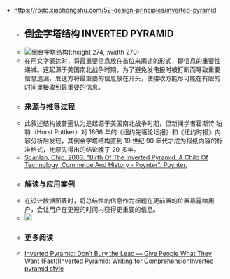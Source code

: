 - https://rpdc.xiaohongshu.com/52-design-principles/inverted-pyramid
	- ## **倒金字塔结构 INVERTED PYRAMID**
	- ![倒金字塔结构](https://picasso-static.xiaohongshu.com/fe-platform/147ab083fe349c46eca52e6235ac24ae37f251a6.gif){:height 274, :width 270}
	- 在用文字表达时，将最重要信息放在首位来阐述的形式，即信息的重要性递减。这起源于美国南北战争时期，为了避免发电报时被打断而导致重要信息遗漏，发送方将最重要的信息放在开头，使接收方能尽可能在有限的时间里接收到最重要的信息。
	- ### 来源与推导过程
	- 此叙述结构被普遍认为是起源于美国南北战争时期，但新闻学者霍斯特·珀特（Horst Pottker）对 1866 年的《纽约先驱论坛报》和《纽约时报》内容分析后发现，其倒金字塔结构直到 19 世纪 90 年代才成为报纸内容的标准格式，比原先得出的结论晚了 20 多年。
	- [Scanlan, Chip. 2003. "Birth Of The Inverted Pyramid: A Child Of Technology, Commerce And History - Poynter". Poynter.](https://www.poynter.org/reporting-editing/2003/birth-of-the-inverted-pyramid-a-child-of-technology-commerce-and-history/)
	- ### 解读与应用案例
	- 在设计数据图表时，将总结性的信息作为标题在更前置的位置暴露给用户，会让用户在更短的时间内获得更重要的信息。
	- ![](https://picasso-static.xiaohongshu.com/fe-platform/b721bda90d8f0afc94b281a6e36a70a03ada7ec2.png)
	- ### 更多阅读
	- [Inverted Pyramid: Don’t Bury the Lead — Give People What They Want (Fast)!](https://www.process.st/inverted-pyramid/)[Inverted Pyramid: Writing for Comprehension](https://www.nngroup.com/articles/inverted-pyramid/)[Inverted pyramid style](https://ohiostate.pressbooks.pub/stratcommwriting/chapter/inverted-pyramid-style/)